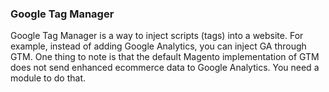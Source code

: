 ### Google Tag Manager

Google Tag Manager is a way to inject scripts (tags) into a website. For example, instead of adding Google Analytics, you can inject GA through GTM. One thing to note is that the default Magento implementation of GTM does not send enhanced ecommerce data to Google Analytics. You need a module to do that.
